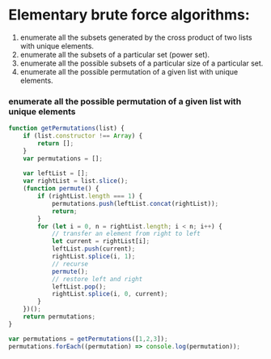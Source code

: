 # Elementary brute force algorithms:

1. enumerate all the subsets generated by the cross product of two lists with unique elements.
2. enumerate all the subsets of a particular set (power set).
3. enumerate all the possible subsets of a particular size of a particular set. 
4. enumerate all the possible permutation of a given list with unique elements.

### enumerate all the possible permutation of a given list with unique elements 
```javascript
function getPermutations(list) {
    if (list.constructor !== Array) {
        return [];
    }
    var permutations = [];
    
    var leftList = [];
    var rightList = list.slice();
    (function permute() {
        if (rightList.length === 1) {
            permutations.push(leftList.concat(rightList));
            return;
        }
        for (let i = 0, n = rightList.length; i < n; i++) {
            // transfer an element from right to left
            let current = rightList[i];
            leftList.push(current);
            rightList.splice(i, 1);
            // recurse
            permute();
            // restore left and right
            leftList.pop();
            rightList.splice(i, 0, current);
        }
    })();
    return permutations;
}

var permutations = getPermutations([1,2,3]);
permutations.forEach((permutation) => console.log(permutation));
```
